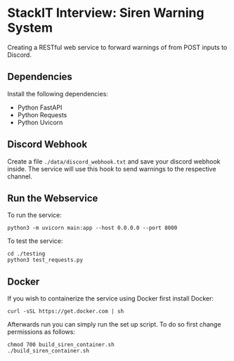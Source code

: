 # StackIT Interview: Siren Warning System
Creating a RESTful web service to forward warnings of from POST inputs to Discord.

## Dependencies
Install the following dependencies:
- Python FastAPI
- Python Requests
- Python Uvicorn

## Discord Webhook
Create a file `./data/discord_webhook.txt` and save your discord webhook inside.
The service will use this hook to send warnings to the respective channel.

## Run the Webservice
To run the service:
````
python3 -m uvicorn main:app --host 0.0.0.0 --port 8000
````
  
To test the service:
````
cd ./testing
python3 test_requests.py
````
## Docker
If you wish to containerize the service using Docker first install Docker:
````
curl -sSL https://get.docker.com | sh
````
Afterwards run you can simply run the set up script.
To do so first change permissions as follows:
````
chmod 700 build_siren_container.sh
./build_siren_container.sh
````